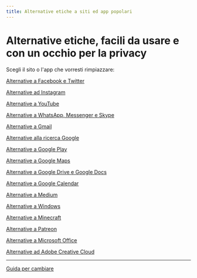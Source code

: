 ```yaml
---
title: Alternative etiche a siti ed app popolari
---
```


# Alternative etiche, facili da usare e con un occhio per la privacy

Scegli il sito o l'app che vorresti rimpiazzare: 

[Alternative a Facebook e Twitter](facebook)

[Alternative ad Instagram](instagram)

[Alternative a YouTube](youtube)

[Alternative a WhatsApp, Messenger e Skype](whatsapp-skype)

[Alternative a Gmail](gmail)

[Alternative alla ricerca Google](ricerca-google)

[Alternative a Google Play](google-play)

[Alternative a Google Maps](google-maps)

[Alternative a Google Drive e Google Docs](google-drive-docs)

[Alternative a Google Calendar](google-calendar)

[Alternative a Medium](medium)

[Alternative a Windows](windows)

[Alternative a Minecraft](minecraft)

[Alternative a Patreon](patreon)

[Alternative a Microsoft Office](office)

[Alternative ad Adobe Creative Cloud](adobe-cc)

<hr/>

[Guida per cambiare](guida)

